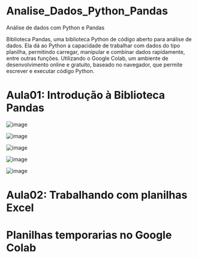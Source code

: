 # Analise_Dados_Python_Pandas
 Análise de dados com Python e Pandas

 Biblioteca Pandas, uma biblioteca Python de código aberto para análise de dados. 
 Ela dá ao Python a capacidade de trabalhar com dados do tipo planilha, permitindo carregar, manipular e combinar dados rapidamente, entre outras funções.
 Utilizando o Google Colab, um ambiente de desenvolvimento online e gratuito, baseado no navegador, que permite escrever e executar código Python.

# Aula01: Introdução à Biblioteca Pandas
![image](https://github.com/user-attachments/assets/eb30e886-0ca3-499c-837e-f8f4feb5e299)

![image](https://github.com/user-attachments/assets/7d6c2a1b-58f5-434d-b836-b0e00f50eaaf)

![image](https://github.com/user-attachments/assets/2a44d896-3735-4535-845d-69a3625b66ef)

![image](https://github.com/user-attachments/assets/ca35dff2-371d-4b7d-9291-366f10d392f3)

![image](https://github.com/user-attachments/assets/a33453fb-ef47-416e-8acb-ac4cd2e38e25)

# Aula02: Trabalhando com planilhas Excel
 # Planilhas temporarias no Google Colab

